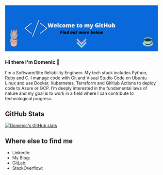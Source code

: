 ![GitHubReadmeBannerWelcome](GitHubReadmeBannerWelcome.png)
### Hi there I'm Domenic 👋

I'm a Software/Site Reliability Engineer. My tech stack includes Python, Ruby and C. I manage code with Git and Visual Studio Code on Ubuntu Linux and use Docker, Kubernetes, Terraform and GitHub Actions to deploy code to Azure or GCP. I’m deeply interested in the fundamental laws of nature and my goal is to work in a field where I can contribute to technological progress.

## GitHub Stats

[![Domenic's GitHub stats](https://github-readme-stats.vercel.app/api?username=goseind)](https://github.com/goseind)

## Where else to find me
* LinkedIn:
* My Blog:
* GitLab:
* StackOverflow:
